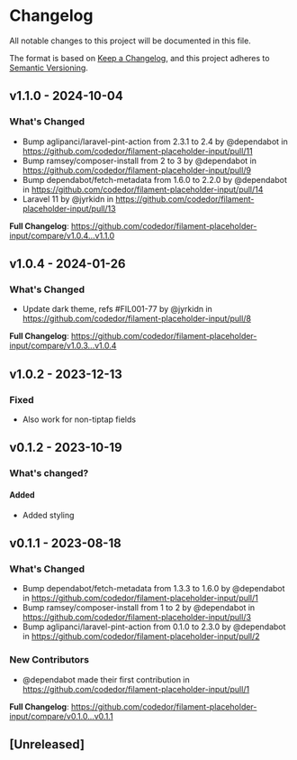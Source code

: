 # Changelog

All notable changes to this project will be documented in this file.

The format is based on [Keep a Changelog](https://keepachangelog.com/en/1.0.0/),
and this project adheres to [Semantic Versioning](https://semver.org/spec/v2.0.0.html).

## v1.1.0 - 2024-10-04

### What's Changed

* Bump aglipanci/laravel-pint-action from 2.3.1 to 2.4 by @dependabot in https://github.com/codedor/filament-placeholder-input/pull/11
* Bump ramsey/composer-install from 2 to 3 by @dependabot in https://github.com/codedor/filament-placeholder-input/pull/9
* Bump dependabot/fetch-metadata from 1.6.0 to 2.2.0 by @dependabot in https://github.com/codedor/filament-placeholder-input/pull/14
* Laravel 11 by @jyrkidn in https://github.com/codedor/filament-placeholder-input/pull/13

**Full Changelog**: https://github.com/codedor/filament-placeholder-input/compare/v1.0.4...v1.1.0

## v1.0.4 - 2024-01-26

### What's Changed

* Update dark theme, refs #FIL001-77 by @jyrkidn in https://github.com/codedor/filament-placeholder-input/pull/8

**Full Changelog**: https://github.com/codedor/filament-placeholder-input/compare/v1.0.3...v1.0.4

## v1.0.2 - 2023-12-13

### Fixed

- Also work for non-tiptap fields

## v0.1.2 - 2023-10-19

### What's changed?

#### Added

- Added styling

## v0.1.1 - 2023-08-18

### What's Changed

- Bump dependabot/fetch-metadata from 1.3.3 to 1.6.0 by @dependabot in https://github.com/codedor/filament-placeholder-input/pull/1
- Bump ramsey/composer-install from 1 to 2 by @dependabot in https://github.com/codedor/filament-placeholder-input/pull/3
- Bump aglipanci/laravel-pint-action from 0.1.0 to 2.3.0 by @dependabot in https://github.com/codedor/filament-placeholder-input/pull/2

### New Contributors

- @dependabot made their first contribution in https://github.com/codedor/filament-placeholder-input/pull/1

**Full Changelog**: https://github.com/codedor/filament-placeholder-input/compare/v0.1.0...v0.1.1

## [Unreleased]
